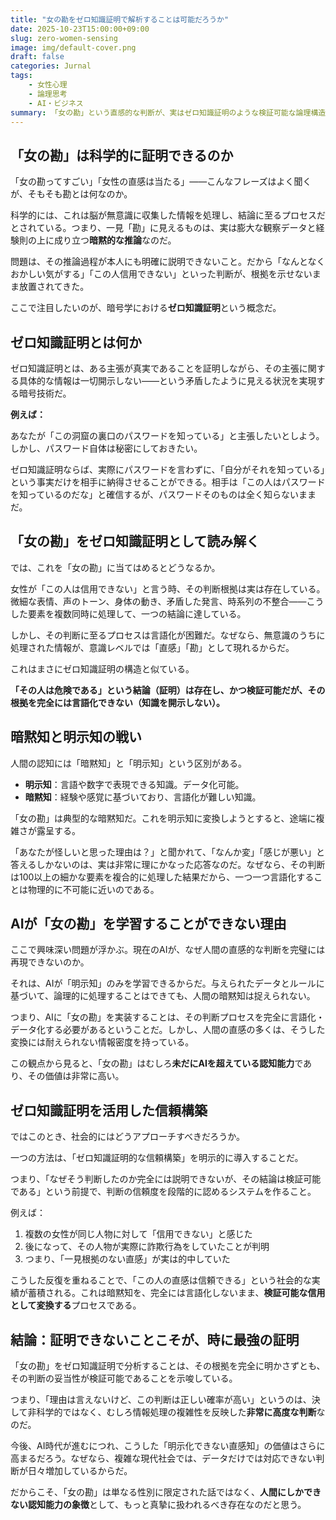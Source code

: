```yaml
---
title: "女の勘をゼロ知識証明で解析することは可能だろうか"
date: 2025-10-23T15:00:00+09:00
slug: zero-women-sensing
image: img/default-cover.png
draft: false
categories: Jurnal
tags:
    - 女性心理
    - 論理思考
    - AI・ビジネス
summary: 「女の勘」という直感的な判断が、実はゼロ知識証明のような検証可能な論理構造を持つ可能性について考察。
---
```

## 「女の勘」は科学的に証明できるのか

「女の勘ってすごい」「女性の直感は当たる」——こんなフレーズはよく聞くが、そもそも勘とは何なのか。

科学的には、これは脳が無意識に収集した情報を処理し、結論に至るプロセスだとされている。つまり、一見「勘」に見えるものは、実は膨大な観察データと経験則の上に成り立つ**暗黙的な推論**なのだ。

問題は、その推論過程が本人にも明確に説明できないこと。だから「なんとなくおかしい気がする」「この人信用できない」といった判断が、根拠を示せないまま放置されてきた。

ここで注目したいのが、暗号学における**ゼロ知識証明**という概念だ。

## ゼロ知識証明とは何か

ゼロ知識証明とは、ある主張が真実であることを証明しながら、その主張に関する具体的な情報は一切開示しない——という矛盾したように見える状況を実現する暗号技術だ。

**例えば：**

あなたが「この洞窟の裏口のパスワードを知っている」と主張したいとしよう。しかし、パスワード自体は秘密にしておきたい。

ゼロ知識証明ならば、実際にパスワードを言わずに、「自分がそれを知っている」という事実だけを相手に納得させることができる。相手は「この人はパスワードを知っているのだな」と確信するが、パスワードそのものは全く知らないままだ。

## 「女の勘」をゼロ知識証明として読み解く

では、これを「女の勘」に当てはめるとどうなるか。

女性が「この人は信用できない」と言う時、その判断根拠は実は存在している。微細な表情、声のトーン、身体の動き、矛盾した発言、時系列の不整合——こうした要素を複数同時に処理して、一つの結論に達している。

しかし、その判断に至るプロセスは言語化が困難だ。なぜなら、無意識のうちに処理された情報が、意識レベルでは「直感」「勘」として現れるからだ。

これはまさにゼロ知識証明の構造と似ている。

**「その人は危険である」という結論（証明）は存在し、かつ検証可能だが、その根拠を完全には言語化できない（知識を開示しない）。**

## 暗黙知と明示知の戦い

人間の認知には「暗黙知」と「明示知」という区別がある。

- **明示知**：言語や数字で表現できる知識。データ化可能。
- **暗黙知**：経験や感覚に基づいており、言語化が難しい知識。

「女の勘」は典型的な暗黙知だ。これを明示知に変換しようとすると、途端に複雑さが露呈する。

「あなたが怪しいと思った理由は？」と聞かれて、「なんか変」「感じが悪い」と答えるしかないのは、実は非常に理にかなった応答なのだ。なぜなら、その判断は100以上の細かな要素を複合的に処理した結果だから、一つ一つ言語化することは物理的に不可能に近いのである。

## AIが「女の勘」を学習することができない理由

ここで興味深い問題が浮かぶ。現在のAIが、なぜ人間の直感的な判断を完璧には再現できないのか。

それは、AIが「明示知」のみを学習できるからだ。与えられたデータとルールに基づいて、論理的に処理することはできても、人間の暗黙知は捉えられない。

つまり、AIに「女の勘」を実装することは、その判断プロセスを完全に言語化・データ化する必要があるということだ。しかし、人間の直感の多くは、そうした変換には耐えられない情報密度を持っている。

この観点から見ると、「女の勘」はむしろ**未だにAIを超えている認知能力**であり、その価値は非常に高い。

## ゼロ知識証明を活用した信頼構築

ではこのとき、社会的にはどうアプローチすべきだろうか。

一つの方法は、「ゼロ知識証明的な信頼構築」を明示的に導入することだ。

つまり、「なぜそう判断したのか完全には説明できないが、その結論は検証可能である」という前提で、判断の信頼度を段階的に認めるシステムを作ること。

例えば：

1. 複数の女性が同じ人物に対して「信用できない」と感じた
2. 後になって、その人物が実際に詐欺行為をしていたことが判明
3. つまり、「一見根拠のない直感」が実は的中していた

こうした反復を重ねることで、「この人の直感は信頼できる」という社会的な実績が蓄積される。これは暗黙知を、完全には言語化しないまま、**検証可能な信用として変換する**プロセスである。

## 結論：証明できないことこそが、時に最強の証明

「女の勘」をゼロ知識証明で分析することは、その根拠を完全に明かさずとも、その判断の妥当性が検証可能であることを示唆している。

つまり、「理由は言えないけど、この判断は正しい確率が高い」というのは、決して非科学的ではなく、むしろ情報処理の複雑性を反映した**非常に高度な判断**なのだ。

今後、AI時代が進むにつれ、こうした「明示化できない直感知」の価値はさらに高まるだろう。なぜなら、複雑な現代社会では、データだけでは対応できない判断が日々増加しているからだ。

だからこそ、「女の勘」は単なる性別に限定された話ではなく、**人間にしかできない認知能力の象徴**として、もっと真摯に扱われるべき存在なのだと思う。

